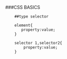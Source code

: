 ###CSS BASICS

```
    ##type selector

    element{
       property:value;
    }

    selector 1,selector2{
        property:value;
    }

```